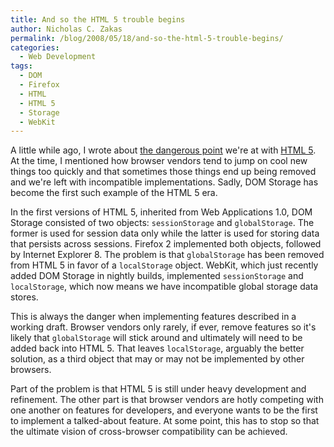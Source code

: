 ```yaml
---
title: And so the HTML 5 trouble begins
author: Nicholas C. Zakas
permalink: /blog/2008/05/18/and-so-the-html-5-trouble-begins/
categories:
  - Web Development
tags:
  - DOM
  - Firefox
  - HTML
  - HTML 5
  - Storage
  - WebKit
---
```

A little while ago, I wrote about <a title="The Web could be heading for another dark age" rel="internal" href="https://humanwhocodes.com/blog/2008/3/31/the_web_could_be_heading_for_another_dark_age">the dangerous point</a> we're at with <a title="HTML 5" rel="external" href="http://www.w3.org/html/wg/html5/">HTML 5</a>. At the time, I mentioned how browser vendors tend to jump on cool new things too quickly and that sometimes those things end up being removed and we're left with incompatible implementations. Sadly, DOM Storage has become the first such example of the HTML 5 era.

In the first versions of HTML 5, inherited from Web Applications 1.0, DOM Storage consisted of two objects: `sessionStorage` and `globalStorage`. The former is used for session data only while the latter is used for storing data that persists across sessions. Firefox 2 implemented both objects, followed by Internet Explorer 8. The problem is that `globalStorage` has been removed from HTML 5 in favor of a `localStorage` object. WebKit, which just recently added DOM Storage in nightly builds, implemented `sessionStorage` and `localStorage`, which now means we have incompatible global storage data stores.

This is always the danger when implementing features described in a working draft. Browser vendors only rarely, if ever, remove features so it's likely that `globalStorage` will stick around and ultimately will need to be added back into HTML 5. That leaves `localStorage`, arguably the better solution, as a third object that may or may not be implemented by other browsers.

Part of the problem is that HTML 5 is still under heavy development and refinement. The other part is that browser vendors are hotly competing with one another on features for developers, and everyone wants to be the first to implement a talked-about feature. At some point, this has to stop so that the ultimate vision of cross-browser compatibility can be achieved.
